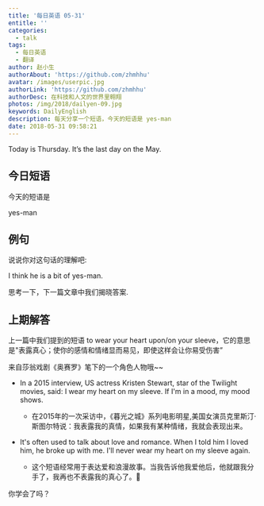 ```yaml
---
title: '每日英语 05-31'
entitle: ''
categories:
  - talk
tags:
  - 每日英语
  - 翻译
author: 赵小生
authorAbout: 'https://github.com/zhmhhu'
avatar: /images/userpic.jpg
authorLink: 'https://github.com/zhmhhu'
authorDesc: 在科技和人文的世界里翱翔
photos: /img/2018/dailyen-09.jpg
keywords: DailyEnglish
description: 每天分享一个短语，今天的短语是 yes-man
date: 2018-05-31 09:58:21
---
```


Today is Thursday. It’s the last day on the May.

## 今日短语

今天的短语是

yes-man

## 例句

说说你对这句话的理解吧:

I think he is a bit of yes-man.

思考一下，下一篇文章中我们揭晓答案.

## 上期解答

上一篇中我们提到的短语 to wear your heart upon/on your sleeve，它的意思是"表露真心；使你的感情和情绪显而易见，即使这样会让你易受伤害”

来自莎翁戏剧《奥赛罗》笔下的一个角色人物哦~~

-  In a 2015 interview, US actress Kristen Stewart, star of the Twilight movies, said: I wear my heart on my sleeve. If I'm in a mood, my mood shows. 
   -  在2015年的一次采访中，《暮光之城》系列电影明星,美国女演员克里斯汀·斯图尔特说：我表露我的真情，如果我有某种情绪，我就会表现出来。

-  It's often used to talk about love and romance. When I told him I loved him, he broke up with me. I'll never wear my heart on my sleeve again. 
   -  这个短语经常用于表达爱和浪漫故事。当我告诉他我爱他后，他就跟我分手了，我再也不表露我的真心了。🙋

你学会了吗？

